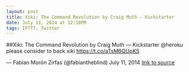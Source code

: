 ```yaml
---
layout: post
title: Xiki: The Command Revolution by Craig Muth — Kickstarter
date: July 11, 2014 at 12:10PM
tags: IFTTT, Twitter
---
```

##Xiki: The Command Revolution by Craig Muth — Kickstarter
@heroku please consider to back xiki https://t.co/aTsM6QUpKS

— Fabian Morón Zirfas (@fabiantheblind) July 11, 2014
[link to source](http://ift.tt/1kTpX0N) 
